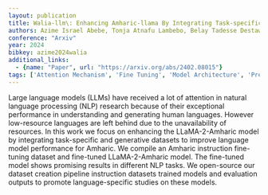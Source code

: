 ```yaml
---
layout: publication
title: Walia-llm\: Enhancing Amharic-llama By Integrating Task-specific And Generative Datasets
authors: Azime Israel Abebe, Tonja Atnafu Lambebo, Belay Tadesse Destaw, Fuge Mitiku Yohannes, Wassie Aman Kassahun, Jada Eyasu Shiferaw, Chanie Yonas, Sewunetie Walelign Tewabe, Yimam Seid Muhie
conference: "Arxiv"
year: 2024
bibkey: azime2024walia
additional_links:
  - {name: "Paper", url: "https://arxiv.org/abs/2402.08015"}
tags: ['Attention Mechanism', 'Fine Tuning', 'Model Architecture', 'Pretraining Methods', 'Training Techniques']
---
```

Large language models (LLMs) have received a lot of attention in natural language processing (NLP) research because of their exceptional performance in understanding and generating human languages. However low-resource languages are left behind due to the unavailability of resources. In this work we focus on enhancing the LLaMA-2-Amharic model by integrating task-specific and generative datasets to improve language model performance for Amharic. We compile an Amharic instruction fine-tuning dataset and fine-tuned LLaMA-2-Amharic model. The fine-tuned model shows promising results in different NLP tasks. We open-source our dataset creation pipeline instruction datasets trained models and evaluation outputs to promote language-specific studies on these models.
